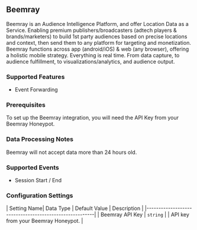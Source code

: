 
## Beemray

Beemray is an Audience Intelligence Platform, and offer Location Data as a Service. Enabling premium publishers/broadcasters (adtech players & brands/marketers) to build 1st party audiences based on precise locations and context, then send them to any platform for targeting and monetization.   Beemray  functions across app (android/iOS) & web (any browser), offering a holistic mobile strategy.  Everything is real time. From data capture, to audience fulfillment, to visualizations/analytics, and audience output.

### Supported Features

* Event Forwarding

### Prerequisites

To set up the Beemray integration, you will need the API Key from your Beemray Honeypot.

### Data Processing Notes

Beemray will not accept data more than 24 hours old.

### Supported Events

* Session Start / End


### Configuration Settings


| Setting Name| Data Type | Default Value | Description |
|--------------------------------------------------------|
| Beemray API Key | `string` | | API key from your Beemray Honeypot. |


